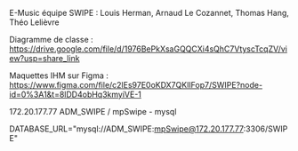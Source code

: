 E-Music équipe SWIPE : Louis Herman, Arnaud Le Cozannet, Thomas Hang, Théo Lelièvre

Diagramme de classe : https://drive.google.com/file/d/1976BePkXsaGQQCXi4sQhC7VtyscTcqZV/view?usp=share_link

Maquettes IHM sur Figma : https://www.figma.com/file/c2lEs97E0oKDX7QKlIFop7/SWIPE?node-id=0%3A1&t=8lDD4obHq3kmyiVE-1

172.20.177.77
ADM_SWIPE / mpSwipe  - mysql

DATABASE_URL="mysql://ADM_SWIPE:mpSwipe@172.20.177.77:3306/SWIPE"
